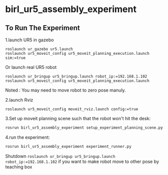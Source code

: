 # birl_ur5_assembly_experiment

## To Run The Experiment

1.launch UR5 in gazebo 
```
roslaunch ur_gazebo ur5.launch
roslaunch ur5_moveit_config ur5_moveit_planning_execution.launch  sim:=true
```
Or launch real UR5 robot
```
roslaunch ur_bringup ur5_bringup.launch robot_ip:=192.168.1.102
roslaunch ur5_moveit_config ur5_moveit_planning_execution.launch  
``` 
Noted : You may need to move robot to zero pose manuly.

2.launch Rviz
```
roslaunch ur5_moveit_config moveit_rviz.launch config:=true
```
3.Set up moveit planning scene such that the robot won't hit the desk:
```bash
rosrun birl_ur5_assembly_experiment setup_experiment_planning_scene.py
```

4.run the experiment:
```bash
rosrun birl_ur5_assembly_experiment experiment_runner.py
```
Shutdown `roslaunch ur_bringup ur5_bringup.launch robot_ip:=192.168.1.102` if you want to make robot move to other pose by teaching box